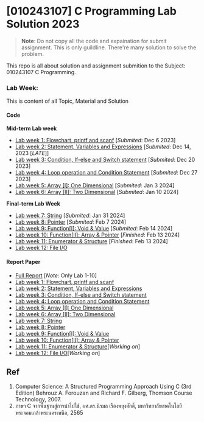 # [010243107] C Programming Lab Solution 2023
>**Note**: Do not copy all the code and expaination for submit assignment. This is only guildline. There're many solution to solve the problem.

This repo is all about solution and assignment submition to the Subject: 010243107 C Programming.

### Lab Week:
This is content of all Topic, Material and Solution
#### Code
**Mid-term Lab week**
- [Lab week 1: Flowchart, printf and scanf](Lab1/) [*Submited*: Dec 6 2023]
- [Lab week 2: Statement, Variables and Expressions](Lab2/) [*Submited*: Dec 14, 2023 [*LATE*]]
- [Lab week 3: Condition, If-else and Switch statement](Lab3/) [*Submited*: Dec 20 2023]
- [Lab week 4: Loop operation and Condition Statement](Lab4/) [*Submited*: Dec 27 2023]
- [Lab week 5: Array [I]: One Dimensional](Lab5/) [*Submited*: Jan 3 2024]
- [Lab week 6: Array [II]: Two Dimensional](Lab6/) [*Submited*: Jan 10 2024]

**Final-term Lab Week**
- [Lab week 7: String](Lab7/) [*Submited*: Jan 31 2024]
- [Lab week 8: Pointer](Lab8/) [*Submited*: Feb 7 2024]
- [Lab week 9: Function[I]: Void & Value](Lab9/) [*Submited*: Feb 14 2024]
- [Lab week 10: Function[II]: Array & Pointer](Lab10/) [*Finished*: Feb 13 2024]
- [Lab week 11: Enumerator & Structure](Lab11/) [*Finished*: Feb 13 2024]
- [Lab week 12: File I/O](Lab12/)

#### Report Paper
- [Full Report](main.pdf) [*Note*: Only Lab 1-10]
- [Lab week 1: Flowchart, printf and scanf](Lab1/Lab1.pdf)
- [Lab week 2: Statement, Variables and Expressions](Lab2/Lab2.pdf)
- [Lab week 3: Condition, If-else and Switch statement](Lab3/Lab3.pdf)
- [Lab week 4: Loop operation and Condition Statement](Lab4/Lab4.pdf)
- [Lab week 5: Array [I]: One Dimensional](Lab5/Lab5.pdf)
- [Lab week 6: Array [II]: Two Dimensional](Lab6/Lab6.pdf)
- [Lab week 7: String](Lab7/Lab7.pdf)
- [Lab week 8: Pointer](Lab8/Lab8.pdf)
- [Lab week 9: Function[I]: Void & Value](Lab9/Lab9.pdf)
- [Lab week 10: Function[II]: Array & Pointer](Lab10/Lab10.pdf)
- [Lab week 11: Enumerator & Structure]()[*Working on*]
- [Lab week 12: File I/O]()[*Working on*]

## Ref
1. Computer Science: A Structured Programming Approach Using C
(3rd Edition)
Behrouz A. Forouzan and Richard F. Gilberg,
Thomson Course Technology, 2007. 
2. ภาษา C จากพื้นฐานสู่การนำไปใช้, ผศ.ดร.นิรมล เรืองพยุงศักดิ์, มหาวิทยาลัยเทคโนโลยีพระจอมเกล้าพระนครเหนือ, 2565